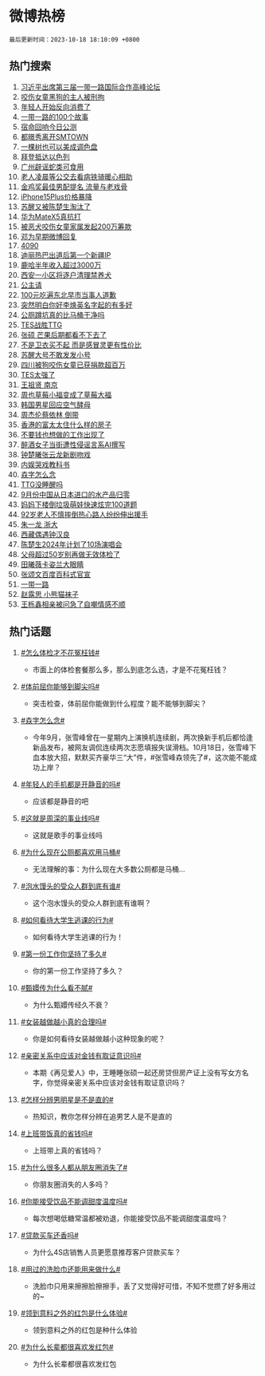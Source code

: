 # 微博热榜

`最后更新时间：2023-10-18 18:10:09 +0800`

## 热门搜索

1. [习近平出席第三届一带一路国际合作高峰论坛](https://m.weibo.cn/search?containerid=100103type%3D1%26t%3D10%26q%3D%23%E4%B9%A0%E8%BF%91%E5%B9%B3%E5%87%BA%E5%B8%AD%E7%AC%AC%E4%B8%89%E5%B1%8A%E4%B8%80%E5%B8%A6%E4%B8%80%E8%B7%AF%E5%9B%BD%E9%99%85%E5%90%88%E4%BD%9C%E9%AB%98%E5%B3%B0%E8%AE%BA%E5%9D%9B%23&stream_entry_id=51&isnewpage=1&extparam=seat%3D1%26cate%3D10103%26dgr%3D0%26q%3D%2523%25E4%25B9%25A0%25E8%25BF%2591%25E5%25B9%25B3%25E5%2587%25BA%25E5%25B8%25AD%25E7%25AC%25AC%25E4%25B8%2589%25E5%25B1%258A%25E4%25B8%2580%25E5%25B8%25A6%25E4%25B8%2580%25E8%25B7%25AF%25E5%259B%25BD%25E9%2599%2585%25E5%2590%2588%25E4%25BD%259C%25E9%25AB%2598%25E5%25B3%25B0%25E8%25AE%25BA%25E5%259D%259B%2523%26stream_entry_id%3D51%26pos%3D0%26filter_type%3Drealtimehot%26c_type%3D51%26display_time%3D1697623808%26pre_seqid%3D1697623808240018429129)
1. [咬伤女童黑狗的主人被刑拘](https://m.weibo.cn/search?containerid=100103type%3D1%26t%3D10%26q%3D%23%E5%92%AC%E4%BC%A4%E5%A5%B3%E7%AB%A5%E9%BB%91%E7%8B%97%E7%9A%84%E4%B8%BB%E4%BA%BA%E8%A2%AB%E5%88%91%E6%8B%98%23&stream_entry_id=31&isnewpage=1&extparam=seat%3D1%26realpos%3D1%26band_rank%3D1%26stream_entry_id%3D31%26pos%3D0%26filter_type%3Drealtimehot%26c_type%3D31%26lcate%3D5001%26q%3D%2523%25E5%2592%25AC%25E4%25BC%25A4%25E5%25A5%25B3%25E7%25AB%25A5%25E9%25BB%2591%25E7%258B%2597%25E7%259A%2584%25E4%25B8%25BB%25E4%25BA%25BA%25E8%25A2%25AB%25E5%2588%2591%25E6%258B%2598%2523%26flag%3D4%26dgr%3D0%26cate%3D5001%26display_time%3D1697623808%26pre_seqid%3D1697623808240018429129)
1. [年轻人开始反向消费了](https://m.weibo.cn/search?containerid=100103type%3D1%26t%3D10%26q%3D%23%E5%B9%B4%E8%BD%BB%E4%BA%BA%E5%BC%80%E5%A7%8B%E5%8F%8D%E5%90%91%E6%B6%88%E8%B4%B9%E4%BA%86%23&stream_entry_id=31&isnewpage=1&extparam=seat%3D1%26realpos%3D2%26band_rank%3D2%26stream_entry_id%3D31%26pos%3D1%26filter_type%3Drealtimehot%26c_type%3D31%26lcate%3D5001%26q%3D%2523%25E5%25B9%25B4%25E8%25BD%25BB%25E4%25BA%25BA%25E5%25BC%2580%25E5%25A7%258B%25E5%258F%258D%25E5%2590%2591%25E6%25B6%2588%25E8%25B4%25B9%25E4%25BA%2586%2523%26flag%3D2%26dgr%3D0%26cate%3D5001%26display_time%3D1697623808%26pre_seqid%3D1697623808240018429129)
1. [一带一路的100个故事](https://m.weibo.cn/search?containerid=100103type%3D1%26t%3D10%26q%3D%23%E4%B8%80%E5%B8%A6%E4%B8%80%E8%B7%AF%E7%9A%84100%E4%B8%AA%E6%95%85%E4%BA%8B%23&stream_entry_id=31&isnewpage=1&extparam=seat%3D1%26realpos%3D3%26band_rank%3D3%26stream_entry_id%3D31%26pos%3D2%26filter_type%3Drealtimehot%26c_type%3D31%26lcate%3D5001%26q%3D%2523%25E4%25B8%2580%25E5%25B8%25A6%25E4%25B8%2580%25E8%25B7%25AF%25E7%259A%2584100%25E4%25B8%25AA%25E6%2595%2585%25E4%25BA%258B%2523%26flag%3D32768%26dgr%3D0%26cate%3D5001%26display_time%3D1697623808%26pre_seqid%3D1697623808240018429129)
1. [宿命回响今日公测](https://m.weibo.cn/search?containerid=100103type%3D1%26t%3D10%26q%3D%23%E5%AE%BF%E5%91%BD%E5%9B%9E%E5%93%8D%E4%BB%8A%E6%97%A5%E5%85%AC%E6%B5%8B%23&stream_entry_id=31&isnewpage=1&extparam=seat%3D1%26band_rank%3D4%26stream_entry_id%3D31%26pos%3D3%26filter_type%3Drealtimehot%26c_type%3D31%26lcate%3D5001%26adid%3D208049%26topic_ad%3D1%26q%3D%2523%25E5%25AE%25BF%25E5%2591%25BD%25E5%259B%259E%25E5%2593%258D%25E4%25BB%258A%25E6%2597%25A5%25E5%2585%25AC%25E6%25B5%258B%2523%26is_ad_pos%3D1%26dgr%3D0%26cate%3D5001%26display_time%3D1697623808%26pre_seqid%3D1697623808240018429129)
1. [都暻秀离开SMTOWN](https://m.weibo.cn/search?containerid=100103type%3D1%26t%3D10%26q%3D%23%E9%83%BD%E6%9A%BB%E7%A7%80%E7%A6%BB%E5%BC%80SMTOWN%23&stream_entry_id=31&isnewpage=1&extparam=seat%3D1%26realpos%3D4%26band_rank%3D4%26stream_entry_id%3D31%26pos%3D4%26filter_type%3Drealtimehot%26c_type%3D31%26lcate%3D5001%26q%3D%2523%25E9%2583%25BD%25E6%259A%25BB%25E7%25A7%2580%25E7%25A6%25BB%25E5%25BC%2580SMTOWN%2523%26flag%3D1%26dgr%3D0%26cate%3D5001%26display_time%3D1697623808%26pre_seqid%3D1697623808240018429129)
1. [一棵树也可以美成调色盘](https://m.weibo.cn/search?containerid=100103type%3D1%26t%3D10%26q%3D%23%E4%B8%80%E6%A3%B5%E6%A0%91%E4%B9%9F%E5%8F%AF%E4%BB%A5%E7%BE%8E%E6%88%90%E8%B0%83%E8%89%B2%E7%9B%98%23&stream_entry_id=31&isnewpage=1&extparam=seat%3D1%26realpos%3D5%26band_rank%3D5%26stream_entry_id%3D31%26pos%3D5%26filter_type%3Drealtimehot%26c_type%3D31%26lcate%3D5001%26q%3D%2523%25E4%25B8%2580%25E6%25A3%25B5%25E6%25A0%2591%25E4%25B9%259F%25E5%258F%25AF%25E4%25BB%25A5%25E7%25BE%258E%25E6%2588%2590%25E8%25B0%2583%25E8%2589%25B2%25E7%259B%2598%2523%26flag%3D32768%26dgr%3D0%26cate%3D5001%26display_time%3D1697623808%26pre_seqid%3D1697623808240018429129)
1. [拜登抵达以色列](https://m.weibo.cn/search?containerid=100103type%3D1%26t%3D10%26q%3D%23%E6%8B%9C%E7%99%BB%E6%8A%B5%E8%BE%BE%E4%BB%A5%E8%89%B2%E5%88%97%23&stream_entry_id=31&isnewpage=1&extparam=seat%3D1%26realpos%3D6%26band_rank%3D6%26stream_entry_id%3D31%26pos%3D6%26filter_type%3Drealtimehot%26c_type%3D31%26lcate%3D5001%26q%3D%2523%25E6%258B%259C%25E7%2599%25BB%25E6%258A%25B5%25E8%25BE%25BE%25E4%25BB%25A5%25E8%2589%25B2%25E5%2588%2597%2523%26flag%3D0%26dgr%3D0%26cate%3D5001%26display_time%3D1697623808%26pre_seqid%3D1697623808240018429129)
1. [广州辟谣蛇类可食用](https://m.weibo.cn/search?containerid=100103type%3D1%26t%3D10%26q%3D%23%E5%B9%BF%E5%B7%9E%E8%BE%9F%E8%B0%A3%E8%9B%87%E7%B1%BB%E5%8F%AF%E9%A3%9F%E7%94%A8%23&stream_entry_id=31&isnewpage=1&extparam=seat%3D1%26band_rank%3D7%26stream_entry_id%3D31%26pos%3D7%26filter_type%3Drealtimehot%26c_type%3D31%26lcate%3D5001%26adid%3D208183%26q%3D%2523%25E5%25B9%25BF%25E5%25B7%259E%25E8%25BE%259F%25E8%25B0%25A3%25E8%259B%2587%25E7%25B1%25BB%25E5%258F%25AF%25E9%25A3%259F%25E7%2594%25A8%2523%26is_ad_pos%3D1%26dgr%3D0%26cate%3D5001%26display_time%3D1697623808%26pre_seqid%3D1697623808240018429129)
1. [老人凌晨等公交去看病铁骑暖心相助](https://m.weibo.cn/search?containerid=100103type%3D1%26t%3D10%26q%3D%23%E8%80%81%E4%BA%BA%E5%87%8C%E6%99%A8%E7%AD%89%E5%85%AC%E4%BA%A4%E5%8E%BB%E7%9C%8B%E7%97%85%E9%93%81%E9%AA%91%E6%9A%96%E5%BF%83%E7%9B%B8%E5%8A%A9%23&stream_entry_id=31&isnewpage=1&extparam=seat%3D1%26realpos%3D7%26band_rank%3D7%26stream_entry_id%3D31%26pos%3D8%26filter_type%3Drealtimehot%26c_type%3D31%26lcate%3D5001%26q%3D%2523%25E8%2580%2581%25E4%25BA%25BA%25E5%2587%258C%25E6%2599%25A8%25E7%25AD%2589%25E5%2585%25AC%25E4%25BA%25A4%25E5%258E%25BB%25E7%259C%258B%25E7%2597%2585%25E9%2593%2581%25E9%25AA%2591%25E6%259A%2596%25E5%25BF%2583%25E7%259B%25B8%25E5%258A%25A9%2523%26flag%3D32768%26dgr%3D0%26cate%3D5001%26display_time%3D1697623808%26pre_seqid%3D1697623808240018429129)
1. [金鸡奖最佳男配提名 流量与老戏骨](https://m.weibo.cn/search?containerid=100103type%3D1%26t%3D10%26q%3D%E9%87%91%E9%B8%A1%E5%A5%96%E6%9C%80%E4%BD%B3%E7%94%B7%E9%85%8D%E6%8F%90%E5%90%8D+%E6%B5%81%E9%87%8F%E4%B8%8E%E8%80%81%E6%88%8F%E9%AA%A8&stream_entry_id=31&isnewpage=1&extparam=seat%3D1%26realpos%3D8%26band_rank%3D8%26stream_entry_id%3D31%26pos%3D9%26filter_type%3Drealtimehot%26c_type%3D31%26lcate%3D5001%26q%3D%25E9%2587%2591%25E9%25B8%25A1%25E5%25A5%2596%25E6%259C%2580%25E4%25BD%25B3%25E7%2594%25B7%25E9%2585%258D%25E6%258F%2590%25E5%2590%258D%2520%25E6%25B5%2581%25E9%2587%258F%25E4%25B8%258E%25E8%2580%2581%25E6%2588%258F%25E9%25AA%25A8%26flag%3D1%26dgr%3D0%26cate%3D5001%26display_time%3D1697623808%26pre_seqid%3D1697623808240018429129)
1. [iPhone15Plus价格暴降](https://m.weibo.cn/search?containerid=100103type%3D1%26t%3D10%26q%3D%23iPhone15Plus%E4%BB%B7%E6%A0%BC%E6%9A%B4%E9%99%8D%23&stream_entry_id=31&isnewpage=1&extparam=seat%3D1%26realpos%3D9%26band_rank%3D9%26stream_entry_id%3D31%26pos%3D10%26filter_type%3Drealtimehot%26c_type%3D31%26lcate%3D5001%26q%3D%2523iPhone15Plus%25E4%25BB%25B7%25E6%25A0%25BC%25E6%259A%25B4%25E9%2599%258D%2523%26flag%3D1%26dgr%3D0%26cate%3D5001%26display_time%3D1697623808%26pre_seqid%3D1697623808240018429129)
1. [苏醒又被陈楚生淘汰了](https://m.weibo.cn/search?containerid=100103type%3D1%26t%3D10%26q%3D%23%E8%8B%8F%E9%86%92%E5%8F%88%E8%A2%AB%E9%99%88%E6%A5%9A%E7%94%9F%E6%B7%98%E6%B1%B0%E4%BA%86%23&stream_entry_id=31&isnewpage=1&extparam=seat%3D1%26realpos%3D10%26band_rank%3D10%26stream_entry_id%3D31%26pos%3D11%26filter_type%3Drealtimehot%26c_type%3D31%26lcate%3D5001%26q%3D%2523%25E8%258B%258F%25E9%2586%2592%25E5%258F%2588%25E8%25A2%25AB%25E9%2599%2588%25E6%25A5%259A%25E7%2594%259F%25E6%25B7%2598%25E6%25B1%25B0%25E4%25BA%2586%2523%26flag%3D1%26dgr%3D0%26cate%3D5001%26display_time%3D1697623808%26pre_seqid%3D1697623808240018429129)
1. [华为MateX5真抗打](https://m.weibo.cn/search?containerid=100103type%3D1%26t%3D10%26q%3D%23%E5%8D%8E%E4%B8%BAMateX5%E7%9C%9F%E6%8A%97%E6%89%93%23&stream_entry_id=31&isnewpage=1&extparam=seat%3D1%26realpos%3D11%26band_rank%3D11%26stream_entry_id%3D31%26pos%3D12%26filter_type%3Drealtimehot%26c_type%3D31%26lcate%3D5001%26adid%3D208196%26q%3D%2523%25E5%258D%258E%25E4%25B8%25BAMateX5%25E7%259C%259F%25E6%258A%2597%25E6%2589%2593%2523%26flag%3D0%26dgr%3D0%26cate%3D5001%26display_time%3D1697623808%26pre_seqid%3D1697623808240018429129)
1. [被恶犬咬伤女童家属发起200万筹款](https://m.weibo.cn/search?containerid=100103type%3D1%26t%3D10%26q%3D%23%E8%A2%AB%E6%81%B6%E7%8A%AC%E5%92%AC%E4%BC%A4%E5%A5%B3%E7%AB%A5%E5%AE%B6%E5%B1%9E%E5%8F%91%E8%B5%B7200%E4%B8%87%E7%AD%B9%E6%AC%BE%23&stream_entry_id=31&isnewpage=1&extparam=seat%3D1%26realpos%3D12%26band_rank%3D12%26stream_entry_id%3D31%26pos%3D13%26filter_type%3Drealtimehot%26c_type%3D31%26lcate%3D5001%26q%3D%2523%25E8%25A2%25AB%25E6%2581%25B6%25E7%258A%25AC%25E5%2592%25AC%25E4%25BC%25A4%25E5%25A5%25B3%25E7%25AB%25A5%25E5%25AE%25B6%25E5%25B1%259E%25E5%258F%2591%25E8%25B5%25B7200%25E4%25B8%2587%25E7%25AD%25B9%25E6%25AC%25BE%2523%26flag%3D2%26dgr%3D0%26cate%3D5001%26display_time%3D1697623808%26pre_seqid%3D1697623808240018429129)
1. [邓为早期微博回复](https://m.weibo.cn/search?containerid=100103type%3D1%26t%3D10%26q%3D%23%E9%82%93%E4%B8%BA%E6%97%A9%E6%9C%9F%E5%BE%AE%E5%8D%9A%E5%9B%9E%E5%A4%8D%23&stream_entry_id=31&isnewpage=1&extparam=seat%3D1%26realpos%3D13%26band_rank%3D13%26stream_entry_id%3D31%26pos%3D14%26filter_type%3Drealtimehot%26c_type%3D31%26lcate%3D5001%26q%3D%2523%25E9%2582%2593%25E4%25B8%25BA%25E6%2597%25A9%25E6%259C%259F%25E5%25BE%25AE%25E5%258D%259A%25E5%259B%259E%25E5%25A4%258D%2523%26flag%3D1%26dgr%3D0%26cate%3D5001%26display_time%3D1697623808%26pre_seqid%3D1697623808240018429129)
1. [4090](https://m.weibo.cn/search?containerid=100103type%3D1%26t%3D10%26q%3D4090&stream_entry_id=31&isnewpage=1&extparam=seat%3D1%26realpos%3D14%26band_rank%3D14%26stream_entry_id%3D31%26pos%3D15%26filter_type%3Drealtimehot%26c_type%3D31%26lcate%3D5001%26q%3D4090%26flag%3D2%26dgr%3D0%26cate%3D5001%26display_time%3D1697623808%26pre_seqid%3D1697623808240018429129)
1. [迪丽热巴出道后第一个新疆IP](https://m.weibo.cn/search?containerid=100103type%3D1%26t%3D10%26q%3D%23%E8%BF%AA%E4%B8%BD%E7%83%AD%E5%B7%B4%E5%87%BA%E9%81%93%E5%90%8E%E7%AC%AC%E4%B8%80%E4%B8%AA%E6%96%B0%E7%96%86IP%23&stream_entry_id=31&isnewpage=1&extparam=seat%3D1%26realpos%3D15%26band_rank%3D15%26stream_entry_id%3D31%26pos%3D16%26filter_type%3Drealtimehot%26c_type%3D31%26lcate%3D5001%26q%3D%2523%25E8%25BF%25AA%25E4%25B8%25BD%25E7%2583%25AD%25E5%25B7%25B4%25E5%2587%25BA%25E9%2581%2593%25E5%2590%258E%25E7%25AC%25AC%25E4%25B8%2580%25E4%25B8%25AA%25E6%2596%25B0%25E7%2596%2586IP%2523%26flag%3D1%26dgr%3D0%26cate%3D5001%26display_time%3D1697623808%26pre_seqid%3D1697623808240018429129)
1. [鹿哈半年收入超过3000万](https://m.weibo.cn/search?containerid=100103type%3D1%26t%3D10%26q%3D%23%E9%B9%BF%E5%93%88%E5%8D%8A%E5%B9%B4%E6%94%B6%E5%85%A5%E8%B6%85%E8%BF%873000%E4%B8%87%23&stream_entry_id=31&isnewpage=1&extparam=seat%3D1%26realpos%3D16%26band_rank%3D16%26stream_entry_id%3D31%26pos%3D17%26filter_type%3Drealtimehot%26c_type%3D31%26lcate%3D5001%26q%3D%2523%25E9%25B9%25BF%25E5%2593%2588%25E5%258D%258A%25E5%25B9%25B4%25E6%2594%25B6%25E5%2585%25A5%25E8%25B6%2585%25E8%25BF%25873000%25E4%25B8%2587%2523%26flag%3D2%26dgr%3D0%26cate%3D5001%26display_time%3D1697623808%26pre_seqid%3D1697623808240018429129)
1. [西安一小区将逐户清理禁养犬](https://m.weibo.cn/search?containerid=100103type%3D1%26t%3D10%26q%3D%23%E8%A5%BF%E5%AE%89%E4%B8%80%E5%B0%8F%E5%8C%BA%E5%B0%86%E9%80%90%E6%88%B7%E6%B8%85%E7%90%86%E7%A6%81%E5%85%BB%E7%8A%AC%23&stream_entry_id=31&isnewpage=1&extparam=seat%3D1%26realpos%3D17%26band_rank%3D17%26stream_entry_id%3D31%26pos%3D18%26filter_type%3Drealtimehot%26c_type%3D31%26lcate%3D5001%26q%3D%2523%25E8%25A5%25BF%25E5%25AE%2589%25E4%25B8%2580%25E5%25B0%258F%25E5%258C%25BA%25E5%25B0%2586%25E9%2580%2590%25E6%2588%25B7%25E6%25B8%2585%25E7%2590%2586%25E7%25A6%2581%25E5%2585%25BB%25E7%258A%25AC%2523%26flag%3D1%26dgr%3D0%26cate%3D5001%26display_time%3D1697623808%26pre_seqid%3D1697623808240018429129)
1. [公主请](https://m.weibo.cn/search?containerid=100103type%3D1%26t%3D10%26q%3D%E5%85%AC%E4%B8%BB%E8%AF%B7&stream_entry_id=31&isnewpage=1&extparam=seat%3D1%26realpos%3D18%26band_rank%3D18%26stream_entry_id%3D31%26pos%3D19%26filter_type%3Drealtimehot%26c_type%3D31%26lcate%3D5001%26q%3D%25E5%2585%25AC%25E4%25B8%25BB%25E8%25AF%25B7%26flag%3D1%26dgr%3D0%26cate%3D5001%26display_time%3D1697623808%26pre_seqid%3D1697623808240018429129)
1. [100元吃遍东北早市当事人道歉](https://m.weibo.cn/search?containerid=100103type%3D1%26t%3D10%26q%3D%23100%E5%85%83%E5%90%83%E9%81%8D%E4%B8%9C%E5%8C%97%E6%97%A9%E5%B8%82%E5%BD%93%E4%BA%8B%E4%BA%BA%E9%81%93%E6%AD%89%23&stream_entry_id=31&isnewpage=1&extparam=seat%3D1%26realpos%3D19%26band_rank%3D19%26stream_entry_id%3D31%26pos%3D20%26filter_type%3Drealtimehot%26c_type%3D31%26lcate%3D5001%26q%3D%2523100%25E5%2585%2583%25E5%2590%2583%25E9%2581%258D%25E4%25B8%259C%25E5%258C%2597%25E6%2597%25A9%25E5%25B8%2582%25E5%25BD%2593%25E4%25BA%258B%25E4%25BA%25BA%25E9%2581%2593%25E6%25AD%2589%2523%26flag%3D0%26dgr%3D0%26cate%3D5001%26display_time%3D1697623808%26pre_seqid%3D1697623808240018429129)
1. [突然明白你好李焕英名字起的有多好](https://m.weibo.cn/search?containerid=100103type%3D1%26t%3D10%26q%3D%23%E7%AA%81%E7%84%B6%E6%98%8E%E7%99%BD%E4%BD%A0%E5%A5%BD%E6%9D%8E%E7%84%95%E8%8B%B1%E5%90%8D%E5%AD%97%E8%B5%B7%E7%9A%84%E6%9C%89%E5%A4%9A%E5%A5%BD%23&stream_entry_id=31&isnewpage=1&extparam=seat%3D1%26realpos%3D20%26band_rank%3D20%26stream_entry_id%3D31%26pos%3D21%26filter_type%3Drealtimehot%26c_type%3D31%26lcate%3D5001%26q%3D%2523%25E7%25AA%2581%25E7%2584%25B6%25E6%2598%258E%25E7%2599%25BD%25E4%25BD%25A0%25E5%25A5%25BD%25E6%259D%258E%25E7%2584%2595%25E8%258B%25B1%25E5%2590%258D%25E5%25AD%2597%25E8%25B5%25B7%25E7%259A%2584%25E6%259C%2589%25E5%25A4%259A%25E5%25A5%25BD%2523%26flag%3D1%26dgr%3D0%26cate%3D5001%26display_time%3D1697623808%26pre_seqid%3D1697623808240018429129)
1. [公厕蹲坑真的比马桶干净吗](https://m.weibo.cn/search?containerid=100103type%3D1%26t%3D10%26q%3D%E5%85%AC%E5%8E%95%E8%B9%B2%E5%9D%91%E7%9C%9F%E7%9A%84%E6%AF%94%E9%A9%AC%E6%A1%B6%E5%B9%B2%E5%87%80%E5%90%97&stream_entry_id=31&isnewpage=1&extparam=seat%3D1%26realpos%3D21%26band_rank%3D21%26stream_entry_id%3D31%26pos%3D22%26filter_type%3Drealtimehot%26c_type%3D31%26lcate%3D5001%26q%3D%25E5%2585%25AC%25E5%258E%2595%25E8%25B9%25B2%25E5%259D%2591%25E7%259C%259F%25E7%259A%2584%25E6%25AF%2594%25E9%25A9%25AC%25E6%25A1%25B6%25E5%25B9%25B2%25E5%2587%2580%25E5%2590%2597%26flag%3D1%26dgr%3D0%26cate%3D5001%26display_time%3D1697623808%26pre_seqid%3D1697623808240018429129)
1. [TES战胜TTG](https://m.weibo.cn/search?containerid=100103type%3D1%26t%3D10%26q%3D%23TES%E6%88%98%E8%83%9CTTG%23&stream_entry_id=31&isnewpage=1&extparam=seat%3D1%26realpos%3D22%26band_rank%3D22%26stream_entry_id%3D31%26pos%3D23%26filter_type%3Drealtimehot%26c_type%3D31%26lcate%3D5001%26q%3D%2523TES%25E6%2588%2598%25E8%2583%259CTTG%2523%26flag%3D1%26dgr%3D0%26cate%3D5001%26display_time%3D1697623808%26pre_seqid%3D1697623808240018429129)
1. [张硕 芒果后期都看不下去了](https://m.weibo.cn/search?containerid=100103type%3D1%26t%3D10%26q%3D%E5%BC%A0%E7%A1%95+%E8%8A%92%E6%9E%9C%E5%90%8E%E6%9C%9F%E9%83%BD%E7%9C%8B%E4%B8%8D%E4%B8%8B%E5%8E%BB%E4%BA%86&stream_entry_id=31&isnewpage=1&extparam=seat%3D1%26realpos%3D23%26band_rank%3D23%26stream_entry_id%3D31%26pos%3D24%26filter_type%3Drealtimehot%26c_type%3D31%26lcate%3D5001%26q%3D%25E5%25BC%25A0%25E7%25A1%2595%2520%25E8%258A%2592%25E6%259E%259C%25E5%2590%258E%25E6%259C%259F%25E9%2583%25BD%25E7%259C%258B%25E4%25B8%258D%25E4%25B8%258B%25E5%258E%25BB%25E4%25BA%2586%26flag%3D0%26dgr%3D0%26cate%3D5001%26display_time%3D1697623808%26pre_seqid%3D1697623808240018429129)
1. [不是卫衣买不起 而是感冒灵更有性价比](https://m.weibo.cn/search?containerid=100103type%3D1%26t%3D10%26q%3D%E4%B8%8D%E6%98%AF%E5%8D%AB%E8%A1%A3%E4%B9%B0%E4%B8%8D%E8%B5%B7+%E8%80%8C%E6%98%AF%E6%84%9F%E5%86%92%E7%81%B5%E6%9B%B4%E6%9C%89%E6%80%A7%E4%BB%B7%E6%AF%94&stream_entry_id=31&isnewpage=1&extparam=seat%3D1%26realpos%3D24%26band_rank%3D24%26stream_entry_id%3D31%26pos%3D25%26filter_type%3Drealtimehot%26c_type%3D31%26lcate%3D5001%26q%3D%25E4%25B8%258D%25E6%2598%25AF%25E5%258D%25AB%25E8%25A1%25A3%25E4%25B9%25B0%25E4%25B8%258D%25E8%25B5%25B7%2520%25E8%2580%258C%25E6%2598%25AF%25E6%2584%259F%25E5%2586%2592%25E7%2581%25B5%25E6%259B%25B4%25E6%259C%2589%25E6%2580%25A7%25E4%25BB%25B7%25E6%25AF%2594%26flag%3D1%26dgr%3D0%26cate%3D5001%26display_time%3D1697623808%26pre_seqid%3D1697623808240018429129)
1. [苏醒大号不敢发发小号](https://m.weibo.cn/search?containerid=100103type%3D1%26t%3D10%26q%3D%23%E8%8B%8F%E9%86%92%E5%A4%A7%E5%8F%B7%E4%B8%8D%E6%95%A2%E5%8F%91%E5%8F%91%E5%B0%8F%E5%8F%B7%23&stream_entry_id=31&isnewpage=1&extparam=seat%3D1%26realpos%3D25%26band_rank%3D25%26stream_entry_id%3D31%26pos%3D26%26filter_type%3Drealtimehot%26c_type%3D31%26lcate%3D5001%26q%3D%2523%25E8%258B%258F%25E9%2586%2592%25E5%25A4%25A7%25E5%258F%25B7%25E4%25B8%258D%25E6%2595%25A2%25E5%258F%2591%25E5%258F%2591%25E5%25B0%258F%25E5%258F%25B7%2523%26flag%3D1%26dgr%3D0%26cate%3D5001%26display_time%3D1697623808%26pre_seqid%3D1697623808240018429129)
1. [四川被狗咬伤女童已获捐款超百万](https://m.weibo.cn/search?containerid=100103type%3D1%26t%3D10%26q%3D%23%E5%9B%9B%E5%B7%9D%E8%A2%AB%E7%8B%97%E5%92%AC%E4%BC%A4%E5%A5%B3%E7%AB%A5%E5%B7%B2%E8%8E%B7%E6%8D%90%E6%AC%BE%E8%B6%85%E7%99%BE%E4%B8%87%23&stream_entry_id=31&isnewpage=1&extparam=seat%3D1%26realpos%3D26%26band_rank%3D26%26stream_entry_id%3D31%26pos%3D27%26filter_type%3Drealtimehot%26c_type%3D31%26lcate%3D5001%26q%3D%2523%25E5%259B%259B%25E5%25B7%259D%25E8%25A2%25AB%25E7%258B%2597%25E5%2592%25AC%25E4%25BC%25A4%25E5%25A5%25B3%25E7%25AB%25A5%25E5%25B7%25B2%25E8%258E%25B7%25E6%258D%2590%25E6%25AC%25BE%25E8%25B6%2585%25E7%2599%25BE%25E4%25B8%2587%2523%26flag%3D1%26dgr%3D0%26cate%3D5001%26display_time%3D1697623808%26pre_seqid%3D1697623808240018429129)
1. [TES太强了](https://m.weibo.cn/search?containerid=100103type%3D1%26t%3D10%26q%3D%23TES%E5%A4%AA%E5%BC%BA%E4%BA%86%23&stream_entry_id=31&isnewpage=1&extparam=seat%3D1%26realpos%3D27%26band_rank%3D27%26stream_entry_id%3D31%26pos%3D28%26filter_type%3Drealtimehot%26c_type%3D31%26lcate%3D5001%26q%3D%2523TES%25E5%25A4%25AA%25E5%25BC%25BA%25E4%25BA%2586%2523%26flag%3D1%26dgr%3D0%26cate%3D5001%26display_time%3D1697623808%26pre_seqid%3D1697623808240018429129)
1. [王祖贤 南京](https://m.weibo.cn/search?containerid=100103type%3D1%26t%3D10%26q%3D%E7%8E%8B%E7%A5%96%E8%B4%A4+%E5%8D%97%E4%BA%AC&stream_entry_id=31&isnewpage=1&extparam=seat%3D1%26realpos%3D28%26band_rank%3D28%26stream_entry_id%3D31%26pos%3D29%26filter_type%3Drealtimehot%26c_type%3D31%26lcate%3D5001%26q%3D%25E7%258E%258B%25E7%25A5%2596%25E8%25B4%25A4%2520%25E5%258D%2597%25E4%25BA%25AC%26flag%3D0%26dgr%3D0%26cate%3D5001%26display_time%3D1697623808%26pre_seqid%3D1697623808240018429129)
1. [周也草莓小福变成了草莓大福](https://m.weibo.cn/search?containerid=100103type%3D1%26t%3D10%26q%3D%23%E5%91%A8%E4%B9%9F%E8%8D%89%E8%8E%93%E5%B0%8F%E7%A6%8F%E5%8F%98%E6%88%90%E4%BA%86%E8%8D%89%E8%8E%93%E5%A4%A7%E7%A6%8F%23&stream_entry_id=31&isnewpage=1&extparam=seat%3D1%26realpos%3D29%26band_rank%3D29%26stream_entry_id%3D31%26pos%3D30%26filter_type%3Drealtimehot%26c_type%3D31%26lcate%3D5001%26q%3D%2523%25E5%2591%25A8%25E4%25B9%259F%25E8%258D%2589%25E8%258E%2593%25E5%25B0%258F%25E7%25A6%258F%25E5%258F%2598%25E6%2588%2590%25E4%25BA%2586%25E8%258D%2589%25E8%258E%2593%25E5%25A4%25A7%25E7%25A6%258F%2523%26flag%3D0%26dgr%3D0%26cate%3D5001%26display_time%3D1697623808%26pre_seqid%3D1697623808240018429129)
1. [韩国男星回应空气酵母](https://m.weibo.cn/search?containerid=100103type%3D1%26t%3D10%26q%3D%E9%9F%A9%E5%9B%BD%E7%94%B7%E6%98%9F%E5%9B%9E%E5%BA%94%E7%A9%BA%E6%B0%94%E9%85%B5%E6%AF%8D&stream_entry_id=31&isnewpage=1&extparam=seat%3D1%26realpos%3D30%26band_rank%3D30%26stream_entry_id%3D31%26pos%3D31%26filter_type%3Drealtimehot%26c_type%3D31%26lcate%3D5001%26q%3D%25E9%259F%25A9%25E5%259B%25BD%25E7%2594%25B7%25E6%2598%259F%25E5%259B%259E%25E5%25BA%2594%25E7%25A9%25BA%25E6%25B0%2594%25E9%2585%25B5%25E6%25AF%258D%26flag%3D0%26dgr%3D0%26cate%3D5001%26display_time%3D1697623808%26pre_seqid%3D1697623808240018429129)
1. [周杰伦蔡依林 倒带](https://m.weibo.cn/search?containerid=100103type%3D1%26t%3D10%26q%3D%E5%91%A8%E6%9D%B0%E4%BC%A6%E8%94%A1%E4%BE%9D%E6%9E%97+%E5%80%92%E5%B8%A6&stream_entry_id=31&isnewpage=1&extparam=seat%3D1%26realpos%3D31%26band_rank%3D31%26stream_entry_id%3D31%26pos%3D32%26filter_type%3Drealtimehot%26c_type%3D31%26lcate%3D5001%26q%3D%25E5%2591%25A8%25E6%259D%25B0%25E4%25BC%25A6%25E8%2594%25A1%25E4%25BE%259D%25E6%259E%2597%2520%25E5%2580%2592%25E5%25B8%25A6%26flag%3D0%26dgr%3D0%26cate%3D5001%26display_time%3D1697623808%26pre_seqid%3D1697623808240018429129)
1. [香港的富太太住什么样的房子](https://m.weibo.cn/search?containerid=100103type%3D1%26t%3D10%26q%3D%E9%A6%99%E6%B8%AF%E7%9A%84%E5%AF%8C%E5%A4%AA%E5%A4%AA%E4%BD%8F%E4%BB%80%E4%B9%88%E6%A0%B7%E7%9A%84%E6%88%BF%E5%AD%90&stream_entry_id=31&isnewpage=1&extparam=seat%3D1%26realpos%3D32%26band_rank%3D32%26stream_entry_id%3D31%26pos%3D33%26filter_type%3Drealtimehot%26c_type%3D31%26lcate%3D5001%26q%3D%25E9%25A6%2599%25E6%25B8%25AF%25E7%259A%2584%25E5%25AF%258C%25E5%25A4%25AA%25E5%25A4%25AA%25E4%25BD%258F%25E4%25BB%2580%25E4%25B9%2588%25E6%25A0%25B7%25E7%259A%2584%25E6%2588%25BF%25E5%25AD%2590%26flag%3D0%26dgr%3D0%26cate%3D5001%26display_time%3D1697623808%26pre_seqid%3D1697623808240018429129)
1. [不要钱也想做的工作出现了](https://m.weibo.cn/search?containerid=100103type%3D1%26t%3D10%26q%3D%23%E4%B8%8D%E8%A6%81%E9%92%B1%E4%B9%9F%E6%83%B3%E5%81%9A%E7%9A%84%E5%B7%A5%E4%BD%9C%E5%87%BA%E7%8E%B0%E4%BA%86%23&stream_entry_id=31&isnewpage=1&extparam=seat%3D1%26realpos%3D33%26band_rank%3D33%26stream_entry_id%3D31%26pos%3D34%26filter_type%3Drealtimehot%26c_type%3D31%26lcate%3D5001%26q%3D%2523%25E4%25B8%258D%25E8%25A6%2581%25E9%2592%25B1%25E4%25B9%259F%25E6%2583%25B3%25E5%2581%259A%25E7%259A%2584%25E5%25B7%25A5%25E4%25BD%259C%25E5%2587%25BA%25E7%258E%25B0%25E4%25BA%2586%2523%26flag%3D1%26dgr%3D0%26cate%3D5001%26display_time%3D1697623808%26pre_seqid%3D1697623808240018429129)
1. [醉酒女子当街遭性侵谣言系AI撰写](https://m.weibo.cn/search?containerid=100103type%3D1%26t%3D10%26q%3D%23%E9%86%89%E9%85%92%E5%A5%B3%E5%AD%90%E5%BD%93%E8%A1%97%E9%81%AD%E6%80%A7%E4%BE%B5%E8%B0%A3%E8%A8%80%E7%B3%BBAI%E6%92%B0%E5%86%99%23&stream_entry_id=31&isnewpage=1&extparam=seat%3D1%26realpos%3D34%26band_rank%3D34%26stream_entry_id%3D31%26pos%3D35%26filter_type%3Drealtimehot%26c_type%3D31%26lcate%3D5001%26q%3D%2523%25E9%2586%2589%25E9%2585%2592%25E5%25A5%25B3%25E5%25AD%2590%25E5%25BD%2593%25E8%25A1%2597%25E9%2581%25AD%25E6%2580%25A7%25E4%25BE%25B5%25E8%25B0%25A3%25E8%25A8%2580%25E7%25B3%25BBAI%25E6%2592%25B0%25E5%2586%2599%2523%26flag%3D0%26dgr%3D0%26cate%3D5001%26display_time%3D1697623808%26pre_seqid%3D1697623808240018429129)
1. [钟楚曦张云龙新剧吻戏](https://m.weibo.cn/search?containerid=100103type%3D1%26t%3D10%26q%3D%23%E9%92%9F%E6%A5%9A%E6%9B%A6%E5%BC%A0%E4%BA%91%E9%BE%99%E6%96%B0%E5%89%A7%E5%90%BB%E6%88%8F%23&stream_entry_id=31&isnewpage=1&extparam=seat%3D1%26realpos%3D35%26band_rank%3D35%26stream_entry_id%3D31%26pos%3D36%26filter_type%3Drealtimehot%26c_type%3D31%26lcate%3D5001%26q%3D%2523%25E9%2592%259F%25E6%25A5%259A%25E6%259B%25A6%25E5%25BC%25A0%25E4%25BA%2591%25E9%25BE%2599%25E6%2596%25B0%25E5%2589%25A7%25E5%2590%25BB%25E6%2588%258F%2523%26flag%3D0%26dgr%3D0%26cate%3D5001%26display_time%3D1697623808%26pre_seqid%3D1697623808240018429129)
1. [内娱哭戏教科书](https://m.weibo.cn/search?containerid=100103type%3D1%26t%3D10%26q%3D%23%E5%86%85%E5%A8%B1%E5%93%AD%E6%88%8F%E6%95%99%E7%A7%91%E4%B9%A6%23&stream_entry_id=31&isnewpage=1&extparam=seat%3D1%26realpos%3D36%26band_rank%3D36%26stream_entry_id%3D31%26pos%3D37%26filter_type%3Drealtimehot%26c_type%3D31%26lcate%3D5001%26q%3D%2523%25E5%2586%2585%25E5%25A8%25B1%25E5%2593%25AD%25E6%2588%258F%25E6%2595%2599%25E7%25A7%2591%25E4%25B9%25A6%2523%26flag%3D1%26dgr%3D0%26cate%3D5001%26display_time%3D1697623808%26pre_seqid%3D1697623808240018429129)
1. [𡘙字怎么念](https://m.weibo.cn/search?containerid=100103type%3D1%26t%3D10%26q%3D%23%F0%A1%98%99%E5%AD%97%E6%80%8E%E4%B9%88%E5%BF%B5%23&stream_entry_id=31&isnewpage=1&extparam=seat%3D1%26realpos%3D37%26band_rank%3D37%26stream_entry_id%3D31%26pos%3D38%26filter_type%3Drealtimehot%26c_type%3D31%26lcate%3D5001%26q%3D%2523%25F0%25A1%2598%2599%25E5%25AD%2597%25E6%2580%258E%25E4%25B9%2588%25E5%25BF%25B5%2523%26flag%3D1%26dgr%3D0%26cate%3D5001%26display_time%3D1697623808%26pre_seqid%3D1697623808240018429129)
1. [TTG没睡醒吗](https://m.weibo.cn/search?containerid=100103type%3D1%26t%3D10%26q%3DTTG%E6%B2%A1%E7%9D%A1%E9%86%92%E5%90%97&stream_entry_id=31&isnewpage=1&extparam=seat%3D1%26realpos%3D38%26band_rank%3D38%26stream_entry_id%3D31%26pos%3D39%26filter_type%3Drealtimehot%26c_type%3D31%26lcate%3D5001%26q%3DTTG%25E6%25B2%25A1%25E7%259D%25A1%25E9%2586%2592%25E5%2590%2597%26flag%3D1%26dgr%3D0%26cate%3D5001%26display_time%3D1697623808%26pre_seqid%3D1697623808240018429129)
1. [9月份中国从日本进口的水产品归零](https://m.weibo.cn/search?containerid=100103type%3D1%26t%3D10%26q%3D%239%E6%9C%88%E4%BB%BD%E4%B8%AD%E5%9B%BD%E4%BB%8E%E6%97%A5%E6%9C%AC%E8%BF%9B%E5%8F%A3%E7%9A%84%E6%B0%B4%E4%BA%A7%E5%93%81%E5%BD%92%E9%9B%B6%23&stream_entry_id=31&isnewpage=1&extparam=seat%3D1%26realpos%3D39%26band_rank%3D39%26stream_entry_id%3D31%26pos%3D40%26filter_type%3Drealtimehot%26c_type%3D31%26lcate%3D5001%26q%3D%25239%25E6%259C%2588%25E4%25BB%25BD%25E4%25B8%25AD%25E5%259B%25BD%25E4%25BB%258E%25E6%2597%25A5%25E6%259C%25AC%25E8%25BF%259B%25E5%258F%25A3%25E7%259A%2584%25E6%25B0%25B4%25E4%25BA%25A7%25E5%2593%2581%25E5%25BD%2592%25E9%259B%25B6%2523%26flag%3D0%26dgr%3D0%26cate%3D5001%26display_time%3D1697623808%26pre_seqid%3D1697623808240018429129)
1. [妈妈下楼倒垃圾萌娃快速炫完100道题](https://m.weibo.cn/search?containerid=100103type%3D1%26t%3D10%26q%3D%23%E5%A6%88%E5%A6%88%E4%B8%8B%E6%A5%BC%E5%80%92%E5%9E%83%E5%9C%BE%E8%90%8C%E5%A8%83%E5%BF%AB%E9%80%9F%E7%82%AB%E5%AE%8C100%E9%81%93%E9%A2%98%23&stream_entry_id=31&isnewpage=1&extparam=seat%3D1%26realpos%3D40%26band_rank%3D40%26stream_entry_id%3D31%26pos%3D41%26filter_type%3Drealtimehot%26c_type%3D31%26lcate%3D5001%26q%3D%2523%25E5%25A6%2588%25E5%25A6%2588%25E4%25B8%258B%25E6%25A5%25BC%25E5%2580%2592%25E5%259E%2583%25E5%259C%25BE%25E8%2590%258C%25E5%25A8%2583%25E5%25BF%25AB%25E9%2580%259F%25E7%2582%25AB%25E5%25AE%258C100%25E9%2581%2593%25E9%25A2%2598%2523%26flag%3D32768%26dgr%3D0%26cate%3D5001%26display_time%3D1697623808%26pre_seqid%3D1697623808240018429129)
1. [92岁老人不慎摔倒热心路人纷纷伸出援手](https://m.weibo.cn/search?containerid=100103type%3D1%26t%3D10%26q%3D%2392%E5%B2%81%E8%80%81%E4%BA%BA%E4%B8%8D%E6%85%8E%E6%91%94%E5%80%92%E7%83%AD%E5%BF%83%E8%B7%AF%E4%BA%BA%E7%BA%B7%E7%BA%B7%E4%BC%B8%E5%87%BA%E6%8F%B4%E6%89%8B%23&stream_entry_id=31&isnewpage=1&extparam=seat%3D1%26realpos%3D41%26band_rank%3D41%26stream_entry_id%3D31%26pos%3D42%26filter_type%3Drealtimehot%26c_type%3D31%26lcate%3D5001%26q%3D%252392%25E5%25B2%2581%25E8%2580%2581%25E4%25BA%25BA%25E4%25B8%258D%25E6%2585%258E%25E6%2591%2594%25E5%2580%2592%25E7%2583%25AD%25E5%25BF%2583%25E8%25B7%25AF%25E4%25BA%25BA%25E7%25BA%25B7%25E7%25BA%25B7%25E4%25BC%25B8%25E5%2587%25BA%25E6%258F%25B4%25E6%2589%258B%2523%26flag%3D32768%26dgr%3D0%26cate%3D5001%26display_time%3D1697623808%26pre_seqid%3D1697623808240018429129)
1. [朱一龙 浙大](https://m.weibo.cn/search?containerid=100103type%3D1%26t%3D10%26q%3D%E6%9C%B1%E4%B8%80%E9%BE%99+%E6%B5%99%E5%A4%A7&stream_entry_id=31&isnewpage=1&extparam=seat%3D1%26realpos%3D42%26band_rank%3D42%26stream_entry_id%3D31%26pos%3D43%26filter_type%3Drealtimehot%26c_type%3D31%26lcate%3D5001%26q%3D%25E6%259C%25B1%25E4%25B8%2580%25E9%25BE%2599%2520%25E6%25B5%2599%25E5%25A4%25A7%26flag%3D0%26dgr%3D0%26cate%3D5001%26display_time%3D1697623808%26pre_seqid%3D1697623808240018429129)
1. [西藏偶遇钟汉良](https://m.weibo.cn/search?containerid=100103type%3D1%26t%3D10%26q%3D%23%E8%A5%BF%E8%97%8F%E5%81%B6%E9%81%87%E9%92%9F%E6%B1%89%E8%89%AF%23&stream_entry_id=31&isnewpage=1&extparam=seat%3D1%26realpos%3D43%26band_rank%3D43%26stream_entry_id%3D31%26pos%3D44%26filter_type%3Drealtimehot%26c_type%3D31%26lcate%3D5001%26q%3D%2523%25E8%25A5%25BF%25E8%2597%258F%25E5%2581%25B6%25E9%2581%2587%25E9%2592%259F%25E6%25B1%2589%25E8%2589%25AF%2523%26flag%3D1%26dgr%3D0%26cate%3D5001%26display_time%3D1697623808%26pre_seqid%3D1697623808240018429129)
1. [陈楚生2024年计划了10场演唱会](https://m.weibo.cn/search?containerid=100103type%3D1%26t%3D10%26q%3D%23%E9%99%88%E6%A5%9A%E7%94%9F2024%E5%B9%B4%E8%AE%A1%E5%88%92%E4%BA%8610%E5%9C%BA%E6%BC%94%E5%94%B1%E4%BC%9A%23&stream_entry_id=31&isnewpage=1&extparam=seat%3D1%26realpos%3D44%26band_rank%3D44%26stream_entry_id%3D31%26pos%3D45%26filter_type%3Drealtimehot%26c_type%3D31%26lcate%3D5001%26q%3D%2523%25E9%2599%2588%25E6%25A5%259A%25E7%2594%259F2024%25E5%25B9%25B4%25E8%25AE%25A1%25E5%2588%2592%25E4%25BA%258610%25E5%259C%25BA%25E6%25BC%2594%25E5%2594%25B1%25E4%25BC%259A%2523%26flag%3D1%26dgr%3D0%26cate%3D5001%26display_time%3D1697623808%26pre_seqid%3D1697623808240018429129)
1. [父母超过50岁别再做无效体检了](https://m.weibo.cn/search?containerid=100103type%3D1%26t%3D10%26q%3D%E7%88%B6%E6%AF%8D%E8%B6%85%E8%BF%8750%E5%B2%81%E5%88%AB%E5%86%8D%E5%81%9A%E6%97%A0%E6%95%88%E4%BD%93%E6%A3%80%E4%BA%86&stream_entry_id=31&isnewpage=1&extparam=seat%3D1%26realpos%3D45%26band_rank%3D45%26stream_entry_id%3D31%26pos%3D46%26filter_type%3Drealtimehot%26c_type%3D31%26lcate%3D5001%26q%3D%25E7%2588%25B6%25E6%25AF%258D%25E8%25B6%2585%25E8%25BF%258750%25E5%25B2%2581%25E5%2588%25AB%25E5%2586%258D%25E5%2581%259A%25E6%2597%25A0%25E6%2595%2588%25E4%25BD%2593%25E6%25A3%2580%25E4%25BA%2586%26flag%3D0%26dgr%3D0%26cate%3D5001%26display_time%3D1697623808%26pre_seqid%3D1697623808240018429129)
1. [田曦薇卡姿兰大眼睛](https://m.weibo.cn/search?containerid=100103type%3D1%26t%3D10%26q%3D%23%E7%94%B0%E6%9B%A6%E8%96%87%E5%8D%A1%E5%A7%BF%E5%85%B0%E5%A4%A7%E7%9C%BC%E7%9D%9B%23&stream_entry_id=31&isnewpage=1&extparam=seat%3D1%26realpos%3D46%26band_rank%3D46%26stream_entry_id%3D31%26pos%3D47%26filter_type%3Drealtimehot%26c_type%3D31%26lcate%3D5001%26q%3D%2523%25E7%2594%25B0%25E6%259B%25A6%25E8%2596%2587%25E5%258D%25A1%25E5%25A7%25BF%25E5%2585%25B0%25E5%25A4%25A7%25E7%259C%25BC%25E7%259D%259B%2523%26flag%3D1%26dgr%3D0%26cate%3D5001%26display_time%3D1697623808%26pre_seqid%3D1697623808240018429129)
1. [张颂文百度百科式官宣](https://m.weibo.cn/search?containerid=100103type%3D1%26t%3D10%26q%3D%23%E5%BC%A0%E9%A2%82%E6%96%87%E7%99%BE%E5%BA%A6%E7%99%BE%E7%A7%91%E5%BC%8F%E5%AE%98%E5%AE%A3%23&stream_entry_id=31&isnewpage=1&extparam=seat%3D1%26realpos%3D47%26band_rank%3D47%26stream_entry_id%3D31%26pos%3D48%26filter_type%3Drealtimehot%26c_type%3D31%26lcate%3D5001%26q%3D%2523%25E5%25BC%25A0%25E9%25A2%2582%25E6%2596%2587%25E7%2599%25BE%25E5%25BA%25A6%25E7%2599%25BE%25E7%25A7%2591%25E5%25BC%258F%25E5%25AE%2598%25E5%25AE%25A3%2523%26flag%3D1%26dgr%3D0%26cate%3D5001%26display_time%3D1697623808%26pre_seqid%3D1697623808240018429129)
1. [一带一路](https://m.weibo.cn/search?containerid=100103type%3D1%26t%3D10%26q%3D%23%E4%B8%80%E5%B8%A6%E4%B8%80%E8%B7%AF%23&stream_entry_id=31&isnewpage=1&extparam=seat%3D1%26realpos%3D48%26band_rank%3D48%26stream_entry_id%3D31%26pos%3D49%26filter_type%3Drealtimehot%26c_type%3D31%26lcate%3D5001%26q%3D%2523%25E4%25B8%2580%25E5%25B8%25A6%25E4%25B8%2580%25E8%25B7%25AF%2523%26flag%3D1%26dgr%3D0%26cate%3D5001%26display_time%3D1697623808%26pre_seqid%3D1697623808240018429129)
1. [赵露思 小熊猫袜子](https://m.weibo.cn/search?containerid=100103type%3D1%26t%3D10%26q%3D%E8%B5%B5%E9%9C%B2%E6%80%9D+%E5%B0%8F%E7%86%8A%E7%8C%AB%E8%A2%9C%E5%AD%90&stream_entry_id=31&isnewpage=1&extparam=seat%3D1%26realpos%3D49%26band_rank%3D49%26stream_entry_id%3D31%26pos%3D50%26filter_type%3Drealtimehot%26c_type%3D31%26lcate%3D5001%26q%3D%25E8%25B5%25B5%25E9%259C%25B2%25E6%2580%259D%2520%25E5%25B0%258F%25E7%2586%258A%25E7%258C%25AB%25E8%25A2%259C%25E5%25AD%2590%26flag%3D0%26dgr%3D0%26cate%3D5001%26display_time%3D1697623808%26pre_seqid%3D1697623808240018429129)
1. [王栎鑫相亲被问急了自嘲情感不顺](https://m.weibo.cn/search?containerid=100103type%3D1%26t%3D10%26q%3D%23%E7%8E%8B%E6%A0%8E%E9%91%AB%E7%9B%B8%E4%BA%B2%E8%A2%AB%E9%97%AE%E6%80%A5%E4%BA%86%E8%87%AA%E5%98%B2%E6%83%85%E6%84%9F%E4%B8%8D%E9%A1%BA%23&stream_entry_id=31&isnewpage=1&extparam=seat%3D1%26realpos%3D50%26band_rank%3D50%26stream_entry_id%3D31%26pos%3D51%26filter_type%3Drealtimehot%26c_type%3D31%26lcate%3D5001%26q%3D%2523%25E7%258E%258B%25E6%25A0%258E%25E9%2591%25AB%25E7%259B%25B8%25E4%25BA%25B2%25E8%25A2%25AB%25E9%2597%25AE%25E6%2580%25A5%25E4%25BA%2586%25E8%2587%25AA%25E5%2598%25B2%25E6%2583%2585%25E6%2584%259F%25E4%25B8%258D%25E9%25A1%25BA%2523%26flag%3D0%26dgr%3D0%26cate%3D5001%26display_time%3D1697623808%26pre_seqid%3D1697623808240018429129)

## 热门话题

1. [#怎么体检才不花冤枉钱#](https://m.weibo.cn/search?containerid=231522type%3D1%26t%3D10%26q%3D%23%E6%80%8E%E4%B9%88%E4%BD%93%E6%A3%80%E6%89%8D%E4%B8%8D%E8%8A%B1%E5%86%A4%E6%9E%89%E9%92%B1%23&stream_entry_id=128&isnewpage=1&extparam=seat%3D1%26lcate%3D5004%26dgr%3D0%26c_type%3D128%26pos%3D1-0-0%26unitid%3D1697595772726%26cate%3D5004%26display_time%3D1697623809%26pre_seqid%3D16976238093650646199)
    - 市面上的体检套餐那么多，那么到底怎么选，才是不花冤枉钱？

1. [#体前屈你能够到脚尖吗#](https://m.weibo.cn/search?containerid=231522type%3D1%26t%3D10%26q%3D%23%E4%BD%93%E5%89%8D%E5%B1%88%E4%BD%A0%E8%83%BD%E5%A4%9F%E5%88%B0%E8%84%9A%E5%B0%96%E5%90%97%23&stream_entry_id=128&isnewpage=1&extparam=seat%3D1%26lcate%3D5004%26dgr%3D0%26c_type%3D128%26pos%3D1-0-1%26unitid%3D1697612865410%26cate%3D5004%26display_time%3D1697623809%26pre_seqid%3D16976238093650646199)
    - 突击检查，体前屈你能做到什么程度？能不能够到脚尖？

1. [#𡘙字怎么念#](https://m.weibo.cn/search?containerid=231522type%3D1%26t%3D10%26q%3D%23%F0%A1%98%99%E5%AD%97%E6%80%8E%E4%B9%88%E5%BF%B5%23&stream_entry_id=128&isnewpage=1&extparam=seat%3D1%26lcate%3D5004%26dgr%3D0%26c_type%3D128%26pos%3D1-0-2%26unitid%3D1697618861853%26cate%3D5004%26display_time%3D1697623809%26pre_seqid%3D16976238093650646199)
    - 今年9月，张雪峰曾在一星期内上演换机连续剧，两次换新手机后都恰逢新品发布，被网友调侃连续两次志愿填报失误滑档。10月18日，张雪峰下血本放大招，默默买齐豪华三“大”件，#张雪峰𡘙领先了#，这次能不能成功上岸？  ​​​

1. [#年轻人的手机都是开静音的吗#](https://m.weibo.cn/search?containerid=231522type%3D1%26t%3D10%26q%3D%23%E5%B9%B4%E8%BD%BB%E4%BA%BA%E7%9A%84%E6%89%8B%E6%9C%BA%E9%83%BD%E6%98%AF%E5%BC%80%E9%9D%99%E9%9F%B3%E7%9A%84%E5%90%97%23&stream_entry_id=128&isnewpage=1&extparam=seat%3D1%26lcate%3D5004%26dgr%3D0%26c_type%3D128%26pos%3D1-0-3%26unitid%3D1697527030389%26cate%3D5004%26display_time%3D1697623809%26pre_seqid%3D16976238093650646199)
    - 应该都是静音的吧

1. [#这就是周深的事业线吗#](https://m.weibo.cn/search?containerid=231522type%3D1%26t%3D10%26q%3D%23%E8%BF%99%E5%B0%B1%E6%98%AF%E5%91%A8%E6%B7%B1%E7%9A%84%E4%BA%8B%E4%B8%9A%E7%BA%BF%E5%90%97%23&stream_entry_id=128&isnewpage=1&extparam=seat%3D1%26lcate%3D5004%26dgr%3D0%26c_type%3D128%26pos%3D1-0-4%26unitid%3D1697551073737%26cate%3D5004%26display_time%3D1697623809%26pre_seqid%3D16976238093650646199)
    - 这就是歌手的事业线吗

1. [#为什么现在公厕都喜欢用马桶#](https://m.weibo.cn/search?containerid=231522type%3D1%26t%3D10%26q%3D%23%E4%B8%BA%E4%BB%80%E4%B9%88%E7%8E%B0%E5%9C%A8%E5%85%AC%E5%8E%95%E9%83%BD%E5%96%9C%E6%AC%A2%E7%94%A8%E9%A9%AC%E6%A1%B6%23&stream_entry_id=128&isnewpage=1&extparam=seat%3D1%26lcate%3D5004%26dgr%3D0%26c_type%3D128%26pos%3D1-0-5%26unitid%3D1697614362899%26cate%3D5004%26display_time%3D1697623809%26pre_seqid%3D16976238093650646199)
    - 无法理解的事：为什么现在大多数公厕都是马桶…

1. [#泡水馒头的受众人群到底有谁#](https://m.weibo.cn/search?containerid=231522type%3D1%26t%3D10%26q%3D%23%E6%B3%A1%E6%B0%B4%E9%A6%92%E5%A4%B4%E7%9A%84%E5%8F%97%E4%BC%97%E4%BA%BA%E7%BE%A4%E5%88%B0%E5%BA%95%E6%9C%89%E8%B0%81%23&stream_entry_id=128&isnewpage=1&extparam=seat%3D1%26lcate%3D5004%26dgr%3D0%26c_type%3D128%26pos%3D1-0-6%26unitid%3D1697614657510%26cate%3D5004%26display_time%3D1697623809%26pre_seqid%3D16976238093650646199)
    - 这个泡水馒头的受众人群到底有谁啊？

1. [#如何看待大学生逃课的行为#](https://m.weibo.cn/search?containerid=231522type%3D1%26t%3D10%26q%3D%23%E5%A6%82%E4%BD%95%E7%9C%8B%E5%BE%85%E5%A4%A7%E5%AD%A6%E7%94%9F%E9%80%83%E8%AF%BE%E7%9A%84%E8%A1%8C%E4%B8%BA%23&stream_entry_id=128&isnewpage=1&extparam=seat%3D1%26lcate%3D5004%26dgr%3D0%26c_type%3D128%26pos%3D1-0-7%26unitid%3D1697615864272%26cate%3D5004%26display_time%3D1697623809%26pre_seqid%3D16976238093650646199)
    - 如何看待大学生逃课的行为！

1. [#第一份工作你坚持了多久#](https://m.weibo.cn/search?containerid=231522type%3D1%26t%3D10%26q%3D%23%E7%AC%AC%E4%B8%80%E4%BB%BD%E5%B7%A5%E4%BD%9C%E4%BD%A0%E5%9D%9A%E6%8C%81%E4%BA%86%E5%A4%9A%E4%B9%85%23&stream_entry_id=128&isnewpage=1&extparam=seat%3D1%26lcate%3D5004%26dgr%3D0%26c_type%3D128%26pos%3D1-0-8%26unitid%3D1697613791708%26cate%3D5004%26display_time%3D1697623809%26pre_seqid%3D16976238093650646199)
    - 你的第一份工作坚持了多久？

1. [#甄嬛传为什么看不腻#](https://m.weibo.cn/search?containerid=231522type%3D1%26t%3D10%26q%3D%23%E7%94%84%E5%AC%9B%E4%BC%A0%E4%B8%BA%E4%BB%80%E4%B9%88%E7%9C%8B%E4%B8%8D%E8%85%BB%23&stream_entry_id=128&isnewpage=1&extparam=seat%3D1%26lcate%3D5004%26dgr%3D0%26c_type%3D128%26pos%3D1-0-9%26unitid%3D1697618277298%26cate%3D5004%26display_time%3D1697623809%26pre_seqid%3D16976238093650646199)
    - 为什么甄嬛传经久不衰？

1. [#女装越做越小真的合理吗#](https://m.weibo.cn/search?containerid=231522type%3D1%26t%3D10%26q%3D%23%E5%A5%B3%E8%A3%85%E8%B6%8A%E5%81%9A%E8%B6%8A%E5%B0%8F%E7%9C%9F%E7%9A%84%E5%90%88%E7%90%86%E5%90%97%23&stream_entry_id=128&isnewpage=1&extparam=seat%3D1%26lcate%3D5004%26dgr%3D0%26c_type%3D128%26pos%3D1-0-10%26unitid%3D1697524354152%26cate%3D5004%26display_time%3D1697623809%26pre_seqid%3D16976238093650646199)
    - 你是如何看待女装越做越小这种现象的呢？

1. [#亲密关系中应该对金钱有取证意识吗#](https://m.weibo.cn/search?containerid=231522type%3D1%26t%3D10%26q%3D%23%E4%BA%B2%E5%AF%86%E5%85%B3%E7%B3%BB%E4%B8%AD%E5%BA%94%E8%AF%A5%E5%AF%B9%E9%87%91%E9%92%B1%E6%9C%89%E5%8F%96%E8%AF%81%E6%84%8F%E8%AF%86%E5%90%97%23&stream_entry_id=128&isnewpage=1&extparam=seat%3D1%26lcate%3D5004%26dgr%3D0%26c_type%3D128%26pos%3D1-0-11%26unitid%3D1697614052935%26cate%3D5004%26display_time%3D1697623809%26pre_seqid%3D16976238093650646199)
    - 本期《再见爱人》中，王睡睡张硕一起还房贷但房产证上没有写女方名字，你觉得亲密关系中应该对金钱有取证意识吗？

1. [#怎样分辨男明星是不是直的#](https://m.weibo.cn/search?containerid=231522type%3D1%26t%3D10%26q%3D%23%E6%80%8E%E6%A0%B7%E5%88%86%E8%BE%A8%E7%94%B7%E6%98%8E%E6%98%9F%E6%98%AF%E4%B8%8D%E6%98%AF%E7%9B%B4%E7%9A%84%23&stream_entry_id=128&isnewpage=1&extparam=seat%3D1%26lcate%3D5004%26dgr%3D0%26c_type%3D128%26pos%3D1-0-12%26unitid%3D1697622769428%26cate%3D5004%26display_time%3D1697623809%26pre_seqid%3D16976238093650646199)
    - 热知识，教你怎样分辨在追男艺人是不是直的

1. [#上班带饭真的省钱吗#](https://m.weibo.cn/search?containerid=231522type%3D1%26t%3D10%26q%3D%23%E4%B8%8A%E7%8F%AD%E5%B8%A6%E9%A5%AD%E7%9C%9F%E7%9A%84%E7%9C%81%E9%92%B1%E5%90%97%23&stream_entry_id=128&isnewpage=1&extparam=seat%3D1%26lcate%3D5004%26dgr%3D0%26c_type%3D128%26pos%3D1-0-13%26unitid%3D1697606842896%26cate%3D5004%26display_time%3D1697623809%26pre_seqid%3D16976238093650646199)
    - 上班带上真的省钱吗？

1. [#为什么很多人都从朋友圈消失了#](https://m.weibo.cn/search?containerid=231522type%3D1%26t%3D10%26q%3D%23%E4%B8%BA%E4%BB%80%E4%B9%88%E5%BE%88%E5%A4%9A%E4%BA%BA%E9%83%BD%E4%BB%8E%E6%9C%8B%E5%8F%8B%E5%9C%88%E6%B6%88%E5%A4%B1%E4%BA%86%23&stream_entry_id=128&isnewpage=1&extparam=seat%3D1%26lcate%3D5004%26dgr%3D0%26c_type%3D128%26pos%3D1-0-14%26unitid%3D1697608968580%26cate%3D5004%26display_time%3D1697623809%26pre_seqid%3D16976238093650646199)
    - 你朋友圈消失的人多吗？

1. [#你能接受饮品不能调甜度温度吗#](https://m.weibo.cn/search?containerid=231522type%3D1%26t%3D10%26q%3D%23%E4%BD%A0%E8%83%BD%E6%8E%A5%E5%8F%97%E9%A5%AE%E5%93%81%E4%B8%8D%E8%83%BD%E8%B0%83%E7%94%9C%E5%BA%A6%E6%B8%A9%E5%BA%A6%E5%90%97%23&stream_entry_id=128&isnewpage=1&extparam=seat%3D1%26lcate%3D5004%26dgr%3D0%26c_type%3D128%26pos%3D1-0-15%26unitid%3D1697610754040%26cate%3D5004%26display_time%3D1697623809%26pre_seqid%3D16976238093650646199)
    - 每次想喝低糖常温都被劝退，你能接受饮品不能调甜度温度吗？

1. [#贷款买车还香吗#](https://m.weibo.cn/search?containerid=231522type%3D1%26t%3D10%26q%3D%23%E8%B4%B7%E6%AC%BE%E4%B9%B0%E8%BD%A6%E8%BF%98%E9%A6%99%E5%90%97%23&stream_entry_id=128&isnewpage=1&extparam=seat%3D1%26lcate%3D5004%26dgr%3D0%26c_type%3D128%26pos%3D1-0-16%26unitid%3D1697518964363%26cate%3D5004%26display_time%3D1697623809%26pre_seqid%3D16976238093650646199)
    - 为什么4S店销售人员更愿意推荐客户贷款买车？

1. [#用过的洗脸巾还能用来做什么#](https://m.weibo.cn/search?containerid=231522type%3D1%26t%3D10%26q%3D%23%E7%94%A8%E8%BF%87%E7%9A%84%E6%B4%97%E8%84%B8%E5%B7%BE%E8%BF%98%E8%83%BD%E7%94%A8%E6%9D%A5%E5%81%9A%E4%BB%80%E4%B9%88%23&stream_entry_id=128&isnewpage=1&extparam=seat%3D1%26lcate%3D5004%26dgr%3D0%26c_type%3D128%26pos%3D1-0-17%26unitid%3D1697497955192%26cate%3D5004%26display_time%3D1697623809%26pre_seqid%3D16976238093650646199)
    - 洗脸巾只用来擦擦脸擦擦手，丢了又觉得好可惜，不知不觉攒了好多用过的~

1. [#领到意料之外的红包是什么体验#](https://m.weibo.cn/search?containerid=231522type%3D1%26t%3D10%26q%3D%23%E9%A2%86%E5%88%B0%E6%84%8F%E6%96%99%E4%B9%8B%E5%A4%96%E7%9A%84%E7%BA%A2%E5%8C%85%E6%98%AF%E4%BB%80%E4%B9%88%E4%BD%93%E9%AA%8C%23&stream_entry_id=128&isnewpage=1&extparam=seat%3D1%26lcate%3D5004%26dgr%3D0%26c_type%3D128%26pos%3D1-0-18%26unitid%3D1697497935928%26cate%3D5004%26display_time%3D1697623809%26pre_seqid%3D16976238093650646199)
    - 领到意料之外的红包是种什么体验

1. [#为什么长辈都很喜欢发红包#](https://m.weibo.cn/search?containerid=231522type%3D1%26t%3D10%26q%3D%23%E4%B8%BA%E4%BB%80%E4%B9%88%E9%95%BF%E8%BE%88%E9%83%BD%E5%BE%88%E5%96%9C%E6%AC%A2%E5%8F%91%E7%BA%A2%E5%8C%85%23&stream_entry_id=128&isnewpage=1&extparam=seat%3D1%26lcate%3D5004%26dgr%3D0%26c_type%3D128%26pos%3D1-0-19%26unitid%3D1697458337953%26cate%3D5004%26display_time%3D1697623809%26pre_seqid%3D16976238093650646199)
    - 为什么长辈都很喜欢发红包

